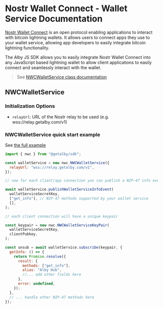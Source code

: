 # Nostr Wallet Connect - Wallet Service Documentation

[Nostr Wallet Connect](https://nwc.dev) is an open protocol enabling applications to interact with bitcoin lightning wallets. It allows users to connect apps they use to your wallet service, allowing app developers to easily integrate bitcoin lightning functionality.

The Alby JS SDK allows you to easily integrate Nostr Wallet Connect into any JavaScript based lightning wallet to allow client applications to easily connect and seamlessly interact with the wallet.

> See [NWCWalletService class documentation](https://getalby.github.io/js-sdk/classes/nwc.NWCWalletService.html)

## NWCWalletService

### Initialization Options

- `relayUrl`: URL of the Nostr relay to be used (e.g. wss://relay.getalby.com/v1)

### NWCWalletService quick start example

See [the full example](examples/nwc/wallet-service/example.js)

```js
import { nwc } from "@getalby/sdk";

const walletService = new nwc.NWCWalletService({
  relayUrl: "wss://relay.getalby.com/v1",
});

// now for each client/app connection you can publish a NIP-47 info event and subscribe to requests

await walletService.publishWalletServiceInfoEvent(
  walletServiceSecretKey,
  ["get_info"], // NIP-47 methods supported by your wallet service
  [],
);

// each client connection will have a unique keypair

const keypair = new nwc.NWCWalletServiceKeyPair(
  walletServiceSecretKey,
  clientPubkey,
);

const unsub = await walletService.subscribe(keypair, {
  getInfo: () => {
    return Promise.resolve({
      result: {
        methods: ["get_info"],
        alias: "Alby Hub",
        //... add other fields here
      },
      error: undefined,
    });
  },
  // ... handle other NIP-47 methods here
});
```
